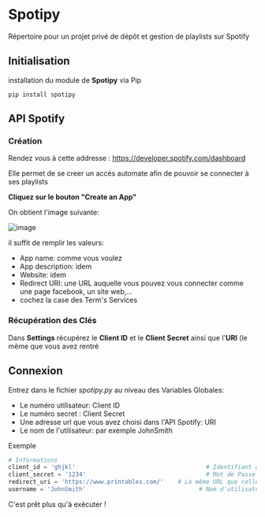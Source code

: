 # Spotipy
Répertoire pour un projet privé de dépôt et gestion de playlists sur Spotify

## Initialisation
installation du module de **Spotipy** via Pip

	pip install spotipy
## API Spotify

### Création

Rendez vous à cette addresse : https://developer.spotify.com/dashboard

Elle permet de se creer un accès automate afin de pouvoir se connecter à ses playlists

**Cliquez sur le bouton "Create an App"**

On obtient l'image suivante:

![image](https://github.com/Patheux/Spotipy/assets/70717709/3f2e7f6a-5132-427b-8852-aca856ef0db9)

il suffit de remplir les valeurs:
- App name: comme vous voulez
- App description: idem
- Website: idem
- Redirect URI: une URL auquelle vous pouvez vous connecter comme une page facebook, un site web,...
- cochez la case des Term's Services

### Récupération des Clés
Dans **Settings** récupérez le **Client ID** et le **Client Secret** ainsi que l'**URI** (le même que vous avez rentré


## Connexion
Entrez dans le fichier *spotipy.py* au niveau des Variables Globales:
- Le numéro utilisateur: Client ID
- Le numéro secret : Client Secret
- Une adresse url que vous avez choisi dans l'API Spotify: URI
- Le nom de l'utilisateur: par exemple JohnSmith

Exemple

```python
# Informations
client_id = 'ghjkl'                   					# Identifiant du client
client_secret = '1234'                					# Mot de Passe du client
redirect_uri = 'https://www.printables.com/'    # La même URL que celle rentrée dans L'API de Spotify
username = 'JohnSmith'                   			  # Nom d'utilisateur Spotify
```

C'est prêt plus qu'à exécuter !
